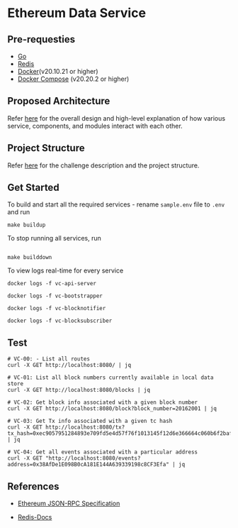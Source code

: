 # Ethereum Data Service

## Pre-requesties
* [Go](https://go.dev/doc/install)
* [Redis](https://redis.io/) 
* [Docker](https://docs.docker.com/engine/install/ubuntu/)(v20.10.21 or higher)
* [Docker Compose](https://docs.docker.com/compose/install/linux/) (v20.20.2 or higher)

## Proposed Architecture

Refer [here](https://github.com/srinathln7/ethereum-data-service/blob/main/DESIGN.md) for the overall design and high-level explanation of how various service, components, and modules interact with each other. 

##  Project Structure

Refer [here](https://github.com/srinathln7/ethereum-data-service/blob/main/docs/CHALLENGE.md) for the challenge description and the project structure.


## Get Started

To build and start all the required services - rename `sample.env` file to `.env` and run

```
make buildup
```

To stop running all services, run 

```

make builddown

```

To view logs real-time for every service 

```
docker logs -f vc-api-server

docker logs -f vc-bootstrapper

docker logs -f vc-blocknotifier

docker logs -f vc-blocksubscriber

```


## Test

```
# VC-00: - List all routes 
curl -X GET http://localhost:8080/ | jq 

# VC-01: List all block numbers currently available in local data store
curl -X GET http://localhost:8080/blocks | jq

# VC-02: Get block info associated with a given block number 
curl -X GET http://localhost:8080/block?block_number=20162001 | jq

# VC-03: Get Tx info associated with a given tc hash
curl -X GET http://localhost:8080/tx?tx_hash=0xec9057951284893e709fd5e4d57f76f1013145f12d6e366664c060b6f2baf559 | jq

# VC-04: Get all events associated with a particular address
curl -X GET "http://localhost:8080/events?address=0x38AfDe1E098B0cA181E144A639339198c8CF3Efa" | jq

```


## References

* [Ethereum JSON-RPC Specification](https://ethereum.github.io/execution-apis/api-documentation/)

* [Redis-Docs](https://redis.io/docs/latest/)

